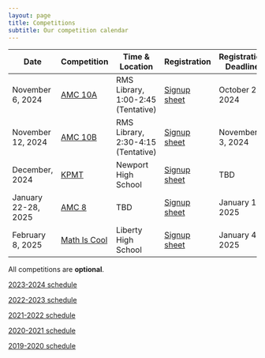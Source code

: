 ```yaml
---
layout: page
title: Competitions
subtitle: Our competition calendar
---
```


| Date              | Competition		| Time & Location | Registration | Registration Deadline
| -----------       | --------            | --- | ----- | --- |
| November 6, 2024  | [AMC 10A](/amc) | RMS Library, 1:00-2:45 (Tentative) | [Signup sheet](https://rmsptsa.sharepoint.com/:x:/r/sites/mathclub/_layouts/15/Doc.aspx?sourcedoc=%7B6A365444-F8CA-4087-9D13-2A268FEEA9B1%7D&file=Competitions%20&%20Teams.xlsx=&action=default&mobileredirect=true) | October 27, 2024
| November 12, 2024 | [AMC 10B](/amc) | RMS Library, 2:30-4:15 (Tentative) | [Signup sheet](https://rmsptsa.sharepoint.com/:x:/r/sites/mathclub/_layouts/15/Doc.aspx?sourcedoc=%7B6A365444-F8CA-4087-9D13-2A268FEEA9B1%7D&file=Competitions%20&%20Teams.xlsx=&action=default&mobileredirect=true) | November 3, 2024
| December, 2024 | [KPMT](https://newportmathclub.com/kpmt.html) | Newport High School | [Signup sheet](https://rmsptsa.sharepoint.com/:x:/r/sites/mathclub/_layouts/15/Doc.aspx?sourcedoc=%7B6A365444-F8CA-4087-9D13-2A268FEEA9B1%7D&file=Competitions%20&%20Teams.xlsx=&action=default&mobileredirect=true) | TBD
| January 22-28, 2025  | [AMC 8](/amc) | TBD | [Signup sheet](https://rmsptsa.sharepoint.com/:x:/r/sites/mathclub/_layouts/15/Doc.aspx?sourcedoc=%7B6A365444-F8CA-4087-9D13-2A268FEEA9B1%7D&file=Competitions%20&%20Teams.xlsx=&action=default&mobileredirect=true) | January 12, 2025
| February 8, 2025  | [Math Is Cool](https://academicsarecool.com/#/home) | Liberty High School | [Signup sheet](https://rmsptsa.sharepoint.com/:x:/r/sites/mathclub/_layouts/15/Doc.aspx?sourcedoc=%7B6A365444-F8CA-4087-9D13-2A268FEEA9B1%7D&file=Competitions%20&%20Teams.xlsx=&action=default&mobileredirect=true) | January 4, 2025


All competitions are **optional**.

[2023-2024 schedule](/competitions-2324.md)

[2022-2023 schedule](/competitions-2223.md)

[2021-2022 schedule](/competitions-2122.md)

[2020-2021 schedule](/competitions-2021.md)

[2019-2020 schedule](/competitions-1920.md)
